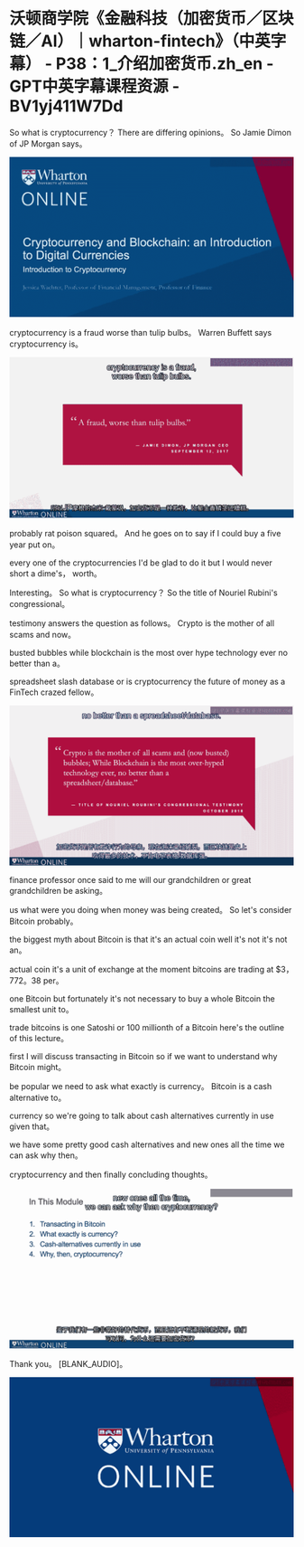 # 沃顿商学院《金融科技（加密货币／区块链／AI）｜wharton-fintech》（中英字幕） - P38：1_介绍加密货币.zh_en - GPT中英字幕课程资源 - BV1yj411W7Dd

 So what is cryptocurrency？ There are differing opinions。 So Jamie Dimon of JP Morgan says。



![](img/ef1f121588660b6cc58d780937670f4e_1.png)

 cryptocurrency is a fraud worse than tulip bulbs。 Warren Buffett says cryptocurrency is。



![](img/ef1f121588660b6cc58d780937670f4e_3.png)

 probably rat poison squared。 And he goes on to say if I could buy a five year put on。

 every one of the cryptocurrencies I'd be glad to do it but I would never short a dime's， worth。

 Interesting。 So what is cryptocurrency？ So the title of Nouriel Rubini's congressional。

 testimony answers the question as follows。 Crypto is the mother of all scams and now。

 busted bubbles while blockchain is the most over hype technology ever no better than a。

 spreadsheet slash database or is cryptocurrency the future of money as a FinTech crazed fellow。



![](img/ef1f121588660b6cc58d780937670f4e_5.png)

 finance professor once said to me will our grandchildren or great grandchildren be asking。

 us what were you doing when money was being created。 So let's consider Bitcoin probably。

 the biggest myth about Bitcoin is that it's an actual coin well it's not it's not an。

 actual coin it's a unit of exchange at the moment bitcoins are trading at $3，772。38 per。

 one Bitcoin but fortunately it's not necessary to buy a whole Bitcoin the smallest unit to。

 trade bitcoins is one Satoshi or 100 millionth of a Bitcoin here's the outline of this lecture。

 first I will discuss transacting in Bitcoin so if we want to understand why Bitcoin might。

 be popular we need to ask what exactly is currency。 Bitcoin is a cash alternative to。

 currency so we're going to talk about cash alternatives currently in use given that。

 we have some pretty good cash alternatives and new ones all the time we can ask why then。

 cryptocurrency and then finally concluding thoughts。



![](img/ef1f121588660b6cc58d780937670f4e_7.png)

 Thank you。 [BLANK_AUDIO]。

![](img/ef1f121588660b6cc58d780937670f4e_9.png)